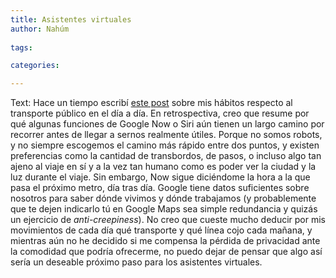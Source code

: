```yaml
---
title: Asistentes virtuales
author: Nahúm
 
tags:

categories:

---
```


Text: Hace un tiempo escribí [este post](http://nahumgarcia.com/home/camino) sobre mis hábitos respecto al transporte público en el día a día. En retrospectiva, creo que resume por qué algunas funciones de Google Now o Siri aún tienen un largo camino por recorrer antes de llegar a sernos realmente útiles. Porque no somos robots, y no siempre escogemos el camino más rápido entre dos puntos, y existen preferencias como la cantidad de transbordos, de pasos, o incluso algo tan ajeno al viaje en sí y a la vez tan humano como es poder ver la ciudad y la luz durante el viaje. Sin embargo, Now sigue diciéndome la hora a la que pasa el próximo metro, día tras día. Google tiene datos suficientes sobre nosotros para saber dónde vivimos y dónde trabajamos (y probablemente que te dejen indicarlo tú en Google Maps sea simple redundancia y quizás un ejercicio de *anti-creepiness*). No creo que cueste mucho deducir por mis movimientos de cada día qué transporte y qué línea cojo cada mañana, y mientras aún no he decidido si me compensa la pérdida de privacidad ante la comodidad que podría ofrecerme, no puedo dejar de pensar que algo así sería un deseable próximo paso para los asistentes virtuales.
